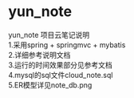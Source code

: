 # yun_note
yun_note
项目云笔记说明  
1.采用spring + springmvc + mybatis   
2.详细参考说明文档  
3.运行的时间效果部分见参考文档  
4.mysql的sql文件cloud_note.sql  
5.ER模型详见note_db.png

